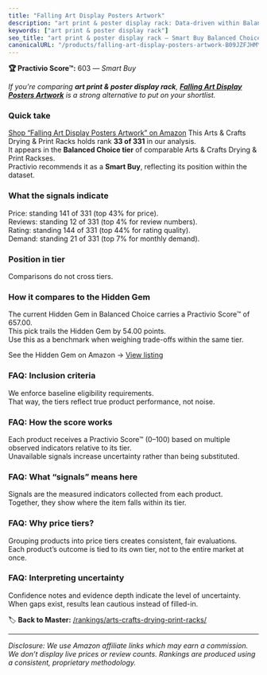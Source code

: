 ```yaml
---
title: "Falling Art Display Posters Artwork"
description: "art print & poster display rack: Data-driven within Balanced Choice ranking using the Practivio Score™. Positioned by quality, value, demand, findability, mome…"
keywords: ["art print & poster display rack"]
seo_title: "art print & poster display rack — Smart Buy Balanced Choice (2025)"
canonicalURL: "/products/falling-art-display-posters-artwork-B09JZFJHMY/"
---
```


**🏆 Practivio Score™:** 603 — _Smart Buy_


*If you're comparing **art print & poster display rack**, **[Falling Art Display Posters Artwork](https://www.amazon.com/dp/B09JZFJHMY?tag=practivio-20)** is a strong alternative to put on your shortlist.*
### Quick take
[Shop “Falling Art Display Posters Artwork” on Amazon](https://www.amazon.com/dp/B09JZFJHMY?tag=practivio-20)
This Arts & Crafts Drying & Print Racks holds rank **33 of 331** in our analysis.  
It appears in the **Balanced Choice tier** of comparable Arts & Crafts Drying & Print Rackses.  
Practivio recommends it as a **Smart Buy**, reflecting its position within the dataset.

### What the signals indicate
Price: standing 141 of 331 (top 43% for price).  
Reviews: standing 12 of 331 (top 4% for review numbers).  
Rating: standing 144 of 331 (top 44% for rating quality).  
Demand: standing 21 of 331 (top 7% for monthly demand).

### Position in tier
Comparisons do not cross tiers.

### How it compares to the Hidden Gem
The current Hidden Gem in Balanced Choice carries a Practivio Score™ of 657.00.  
This pick trails the Hidden Gem by 54.00 points.  
Use this as a benchmark when weighing trade-offs within the same tier.  

See the Hidden Gem on Amazon → [View listing](https://www.amazon.com/dp/B0BXSXT58D?tag=practivio-20)

### FAQ: Inclusion criteria
We enforce baseline eligibility requirements.  
That way, the tiers reflect true product performance, not noise.

### FAQ: How the score works
Each product receives a Practivio Score™ (0–100) based on multiple observed indicators relative to its tier.  
Unavailable signals increase uncertainty rather than being substituted.

### FAQ: What “signals” means here
Signals are the measured indicators collected from each product.  
Together, they show where the item falls within its tier.

### FAQ: Why price tiers?
Grouping products into price tiers creates consistent, fair evaluations.  
Each product’s outcome is tied to its own tier, not to the entire market at once.

### FAQ: Interpreting uncertainty
Confidence notes and evidence depth indicate the level of uncertainty.  
When gaps exist, results lean cautious instead of filled-in.


🏷️ **Back to Master:** [/rankings/arts-crafts-drying-print-racks/](/rankings/arts-crafts-drying-print-racks/)

---
_Disclosure: We use Amazon affiliate links which may earn a commission. We don’t display live prices or review counts. Rankings are produced using a consistent, proprietary methodology._
